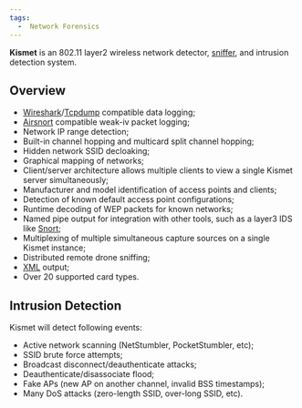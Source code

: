 ```yaml
---
tags:
  -  Network Forensics
---
```

**Kismet** is an 802.11 layer2 wireless network detector,
[sniffer](sniffer.md), and intrusion detection system.

## Overview

- [Wireshark](wireshark.md)/[Tcpdump](Tcpdump "wikilink")
  compatible data logging;
- [Airsnort](airsnort.md) compatible weak-iv packet logging;
- Network IP range detection;
- Built-in channel hopping and multicard split channel hopping;
- Hidden network SSID decloaking;
- Graphical mapping of networks;
- Client/server architecture allows multiple clients to view a single
  Kismet server simultaneously;
- Manufacturer and model identification of access points and clients;
- Detection of known default access point configurations;
- Runtime decoding of WEP packets for known networks;
- Named pipe output for integration with other tools, such as a layer3
  IDS like [Snort](snort.md);
- Multiplexing of multiple simultaneous capture sources on a single
  Kismet instance;
- Distributed remote drone sniffing;
- [XML](xml.md) output;
- Over 20 supported card types.

## Intrusion Detection

Kismet will detect following events:

- Active network scanning (NetStumbler, PocketStumbler, etc);
- SSID brute force attempts;
- Broadcast disconnect/deauthenticate attacks;
- Deauthenticate/disassociate flood;
- Fake APs (new AP on another channel, invalid BSS timestamps);
- Many DoS attacks (zero-length SSID, over-long SSID, etc).

